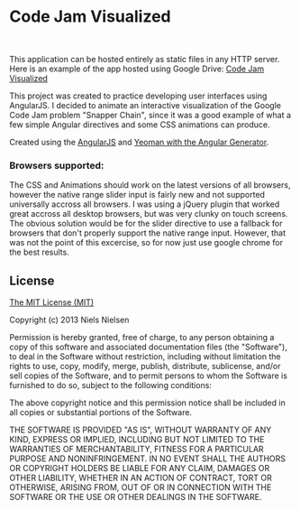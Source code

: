 # Code Jam Visualized
<br />

This application can be hosted entirely as static files in any HTTP server.
Here is an example of the app hosted using Google Drive:
[Code Jam Visualized](https://googledrive.com/host/0B2DTdtklfWDybERyb2tjOUdRRUE/index.html)

This project was created to practice developing user interfaces using AngularJS.
I decided to animate an interactive visualization of the Google Code Jam problem "Snapper Chain",
since it was a good example of what a few simple Angular directives and some CSS animations can
produce.

Created using the [AngularJS](http://angularjs.org/) and [Yeoman with the Angular Generator](http://yeoman.io/gettingstarted.html).

### Browsers supported:

The CSS and Animations should work on the latest versions of all browsers, however the native range
slider input is fairly new and not supported universally accross all browsers. I was using
a jQuery plugin that worked great accross all desktop browsers, but was very clunky on
touch screens. The obvious solution would be for the slider directive to use a fallback for
browsers that don't properly support the native range input. However, that was not the point
of this excercise, so for now just use google chrome for the best results.


## License

[The MIT License (MIT)](http://opensource.org/licenses/MIT)

Copyright (c) 2013 Niels Nielsen

Permission is hereby granted, free of charge, to any person obtaining a copy
of this software and associated documentation files (the "Software"), to deal
in the Software without restriction, including without limitation the rights
to use, copy, modify, merge, publish, distribute, sublicense, and/or sell
copies of the Software, and to permit persons to whom the Software is
furnished to do so, subject to the following conditions:

The above copyright notice and this permission notice shall be included in
all copies or substantial portions of the Software.

THE SOFTWARE IS PROVIDED "AS IS", WITHOUT WARRANTY OF ANY KIND, EXPRESS OR
IMPLIED, INCLUDING BUT NOT LIMITED TO THE WARRANTIES OF MERCHANTABILITY,
FITNESS FOR A PARTICULAR PURPOSE AND NONINFRINGEMENT. IN NO EVENT SHALL THE
AUTHORS OR COPYRIGHT HOLDERS BE LIABLE FOR ANY CLAIM, DAMAGES OR OTHER
LIABILITY, WHETHER IN AN ACTION OF CONTRACT, TORT OR OTHERWISE, ARISING FROM,
OUT OF OR IN CONNECTION WITH THE SOFTWARE OR THE USE OR OTHER DEALINGS IN
THE SOFTWARE.
